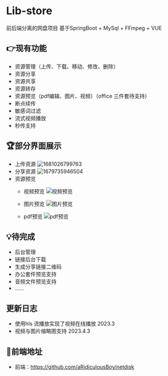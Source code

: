 # Lib-store
前后端分离的网盘项目  基于SpringBoot + MySql + FFmpeg + VUE 

## &#x1F449;现有功能 
  + 资源管理（上传、下载、移动、修改、删除）
  + 资源分享
  + 资源共享
  + 资源转存
  + 资源预览（pdf编辑、图片、视频）（office 三件套待支持）
  + 断点续传
  + 敏感词过滤
  + 流式视频播放
  + 秒传支持
  
## &#x1F3C6;部分界面展示
  + 上传资源
![1681026799763](https://user-images.githubusercontent.com/50403161/230761214-a032ac84-5a89-4b82-a958-2639dd365dae.jpg)
  + 分享资源
![1679735946504](https://user-images.githubusercontent.com/50403161/227708656-6a4d8142-f6fc-40b0-884f-f9e36c0a6f6b.jpg)
  + 资源预览
    - 视频预览 ![视频预览](https://user-images.githubusercontent.com/50403161/233643649-abdaa4e1-f0a2-4219-8b4c-eab403c2885a.png)
    
    - 图片预览 ![图片预览](https://user-images.githubusercontent.com/50403161/233643039-d2612446-3b3e-4792-aa36-63a60e00e3b5.png)
    - pdf预览 ![pdf预览](https://user-images.githubusercontent.com/50403161/233643073-ef11c03e-5dba-42ce-927f-032af0277ef0.png)

    
## &#x1F4A1;待完成
  - 后台管理
  - 链接后台下载
  - 生成分享链接二维码
  - 办公套件预览支持
  - 音频文件预览支持
  - ......

## 更新日志
  + 使用hls 流播放实现了视频在线播放 2023.3
  + 视频与图片缩略图支持 2023.4.3
  
## &#x1F680;前端地址
  + 前端：https://github.com/aRidiculousBoy/netdisk

